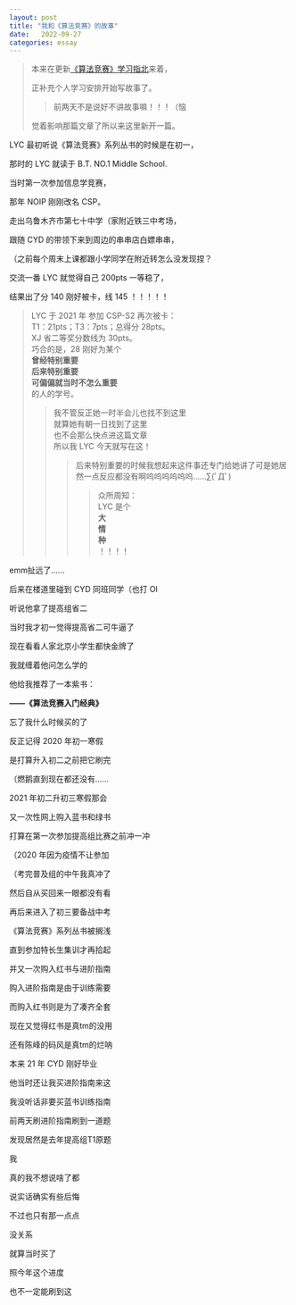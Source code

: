 ```yaml
---
layout: post
title: "我和《算法竞赛》的故事"
date:   2022-09-27
categories: essay
---
```


> 本来在更新<a href="https://lyccrius.site/course/sfjs/xue-xi-zhi-bei" target="_blank">《算法竞赛》学习指北</a>来着，
> 
> 正补充个人学习安排开始写故事了。
> 
> > 前两天不是说好不讲故事嘛！！！（恼
> 
> 觉着影响那篇文章了所以来这里新开一篇。

LYC 最初听说《算法竞赛》系列丛书的时候是在初一，

那时的 LYC 就读于 B.T. NO.1 Middle School.

当时第一次参加信息学竞赛，

那年 NOIP 刚刚改名 CSP。

走出乌鲁木齐市第七十中学（家附近铁三中考场，

跟随 CYD 的带领下来到周边的串串店白嫖串串，

（之前每个周末上课都跟小学同学在附近转怎么没发现捏？

交流一番 LYC 就觉得自己 200pts 一等稳了，

结果出了分 140 刚好被卡，线 145 ！！！！！

> LYC 于 2021 年 参加 CSP-S2 再次被卡：  
> T1：21pts；T3：7pts；总得分 28pts。  
> XJ 省二等奖分数线为 30pts。  
> 巧合的是，28 刚好为某个  
> **曾经特别重要**  
> **后来特别重要**  
> **可偏偏就当时不怎么重要**  
> 的人的学号。  
> > 我不管反正她一时半会儿也找不到这里  
> > 就算她有朝一日找到了这里  
> > 也不会那么快点进这篇文章  
> > 所以我 LYC 今天就写在这！  
> > > 后来特别重要的时候我想起来这件事还专门给她讲了可是她居然一点反应都没有啊呜呜呜呜呜呜……∑(ﾟДﾟ)  
> > > > 众所周知：  
> > > > LYC 是个  
> > > > **大**  
> > > > **情**  
> > > > **种**  
> > > > ！！！！

emm扯远了……

后来在楼道里碰到 CYD 同班同学（也打 OI

听说他拿了提高组省二

当时我才初一觉得提高省二可牛逼了

现在看看人家北京小学生都快金牌了

我就缠着他问怎么学的

他给我推荐了一本紫书：

**——《算法竞赛入门经典》**

忘了我什么时候买的了

反正记得 2020 年初一寒假

是打算升入初二之前把它刷完

（燃鹅直到现在都还没有……

2021 年初二升初三寒假那会

又一次性网上购入蓝书和绿书

打算在第一次参加提高组比赛之前冲一冲

（2020 年因为疫情不让参加

（考完普及组的中午我真冲了

然后自从买回来一眼都没有看

再后来进入了初三要备战中考

《算法竞赛》系列丛书被搁浅

直到参加特长生集训才再拾起

并又一次购入红书与进阶指南

购入进阶指南是由于训练需要

而购入红书则是为了凑齐全套

现在又觉得红书是真tm的没用

还有陈峰的码风是真tm的烂呐

本来 21 年 CYD 刚好毕业

他当时还让我买进阶指南来这

我没听话非要买蓝书训练指南

前两天刷进阶指南刷到一道题

发现居然是去年提高组T1原题

我

真的我不想说啥了都

说实话确实有些后悔

不过也只有那一点点

没关系

就算当时买了

照今年这个进度

也不一定能刷到这